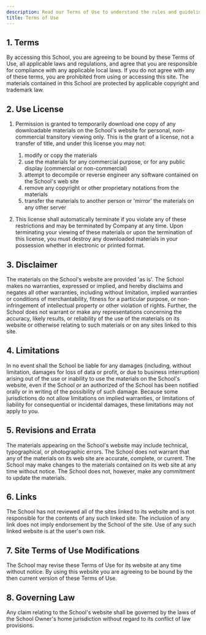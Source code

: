 ```yaml
---
description: Read our Terms of Use to understand the rules and guidelines for using our website and services. Your access to and use of our site constitutes acceptance of these terms.
title: Terms of Use
---
```


## 1. Terms

By accessing this School, you are agreeing to be bound by these Terms of Use, all applicable laws and regulations, and agree that you are responsible for compliance with any applicable local laws. If you do not agree with any of these terms, you are prohibited from using or accessing this site. The materials contained in this School are protected by applicable copyright and trademark law.

## 2. Use License

1. Permission is granted to temporarily download one copy of any downloadable materials on the School's website for personal, non-commercial transitory viewing only. This is the grant of a license, not a transfer of title, and under this license you may not:

    1. modify or copy the materials
    1. use the materials for any commercial purpose, or for any public display (commercial or non-commercial)
    1. attempt to decompile or reverse engineer any software contained on the School's web site
    1. remove any copyright or other proprietary notations from the materials
    1. transfer the materials to another person or 'mirror' the materials on any other server

1. This license shall automatically terminate if you violate any of these restrictions and may be terminated by Company at any time. Upon terminating your viewing of these materials or upon the termination of this license, you must destroy any downloaded materials in your possession whether in electronic or printed format.

## 3. Disclaimer

The materials on the School's website are provided 'as is'. The School makes no warranties, expressed or implied, and hereby disclaims and negates all other warranties, including without limitation, implied warranties or conditions of merchantability, fitness for a particular purpose, or non-infringement of intellectual property or other violation of rights. Further, the School does not warrant or make any representations concerning the accuracy, likely results, or reliability of the use of the materials on its website or otherwise relating to such materials or on any sites linked to this site.

## 4. Limitations

In no event shall the School be liable for any damages (including, without limitation, damages for loss of data or profit, or due to business interruption) arising out of the use or inability to use the materials on the School's website, even if the School or an authorized of the School has been notified orally or in writing of the possibility of such damage. Because some jurisdictions do not allow limitations on implied warranties, or limitations of liability for consequential or incidental damages, these limitations may not apply to you.

## 5. Revisions and Errata

The materials appearing on the School's website may include technical, typographical, or photographic errors. The School does not warrant that any of the materials on its web site are accurate, complete, or current. The School may make changes to the materials contained on its web site at any time without notice. The School does not, however, make any commitment to update the materials.

## 6. Links

The School has not reviewed all of the sites linked to its website and is not responsible for the contents of any such linked site. The inclusion of any link does not imply endorsement by the School of the site. Use of any such linked website is at the user's own risk.

## 7. Site Terms of Use Modifications

The School may revise these Terms of Use for its website at any time without notice. By using this website you are agreeing to be bound by the then current version of these Terms of Use.

## 8. Governing Law

Any claim relating to the School's website shall be governed by the laws of the School Owner's home jurisdiction without regard to its conflict of law provisions.
